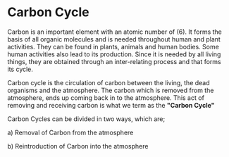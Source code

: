# Carbon Cycle

Carbon is an important element with an atomic number of (6).  It forms the basis of all organic molecules and is needed throughout human and plant activities.  They can be found in plants, animals and human bodies.  Some human activities also lead to its production.  Since it is needed by all living things, they are obtained through an inter-relating process and that forms its cycle.

Carbon cycle is the circulation of carbon between the living, the dead organisms and the atmosphere.  The carbon which is removed from the atmosphere, ends up coming back in to the atmosphere. This act of removing and receiving carbon is what we term as the **"Carbon Cycle"**

Carbon Cycles can be divided in two ways, which are;

a) Removal of Carbon from the atmosphere

b) Reintroduction of Carbon into the atmosphere

